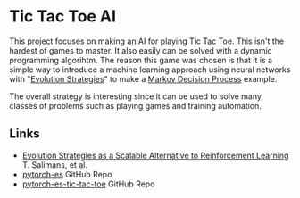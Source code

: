 # Tic Tac Toe AI

This project focuses on making an AI for playing Tic Tac Toe. This isn't the hardest of games to master. It also easily can be solved with a dynamic programming algorihtm. The reason this game was chosen is that it is a simple way to introduce a machine learning approach using neural networks with "[Evolution Strategies](https://arxiv.org/abs/1703.03864)" to make a [Markov Decision Process](https://en.wikipedia.org/wiki/Markov_decision_process) example.

The overall strategy is interesting since it can be used to solve many classes of problems such as playing games and training automation.


## Links

- [Evolution Strategies as a Scalable Alternative to Reinforcement Learning](https://arxiv.org/abs/1703.03864) T. Salimans, et al.
- [pytorch-es](https://github.com/atgambardella/pytorch-es) GitHub Repo
- [pytorch-es-tic-tac-toe](https://github.com/Zeta36/pytorch-es-tic-tac-toe/blob/master/README.md) GitHub Repo
